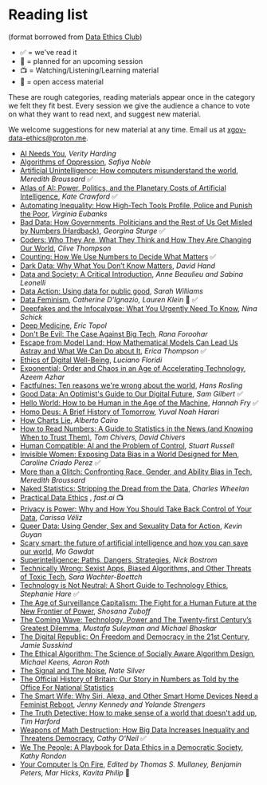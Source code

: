 # Reading list

(format borrowed from [Data Ethics Club](https://github.com/very-good-science/data-ethics-club))

- ✅ = we've read it
- 📅 = planned for an upcoming session
- 📺 = Watching/Listening/Learning material
- 💸 = open access material

These are rough categories, reading materials appear once in the category we felt they fit best.
Every session we give the audience a chance to vote on what they want to read next, and suggest new material.

We welcome suggestions for new material at any time. Email us at [xgov-data-ethics@proton.me](mailto:xgov-data-ethics@proton.me).

- [AI Needs You](https://press.princeton.edu/books/hardcover/9780691244877/ai-needs-you), *Verity Harding*
- [Algorithms of Oppression](https://safiyaunoble.com/research-writing/), *Safiya Noble*
- [Artificial Unintelligence: How computers misunderstand the world](https://meredithbroussard.com/books/), *Meredith Broussard* ✅
- [Atlas of AI: Power, Politics, and the Planetary Costs of Artificial Intelligence](https://www.katecrawford.net/index.html), *Kate Crawford* ✅
- [Automating Inequality: How High-Tech Tools Profile, Police and Punish the Poor](https://virginia-eubanks.com/automating-inequality/), *Virginia Eubanks*
- [Bad Data: How Governments, Politicians and the Rest of Us Get Misled by Numbers (Hardback)](https://www.hachette.co.uk/titles/georgina-sturge/bad-data/9780349128603/), *Georgina Sturge* ✅
- [Coders: Who They Are, What They Think and How They Are Changing Our World](https://www.clivethompson.net/), *Clive Thompson*
- [Counting: How We Use Numbers to Decide What Matters](https://www.goodreads.com/book/show/50489326-counting) ✅
- [Dark Data: Why What You Don’t Know Matters](https://darkdata.website/), *David Hand*
- [Data and Society: A Critical Introduction](https://uk.sagepub.com/en-gb/eur/data-and-society/book269709), *Anne Beaulieu and Sabina Leonelli*
- [Data Action: Using data for public good](https://mitpress.mit.edu/9780262545310/data-action/), *Sarah Williams*
- [Data Feminism](https://data-feminism.mitpress.mit.edu/), *Catherine D'Ignazio, Lauren Klein* 💸 ✅
- [Deepfakes and the Infocalypse: What You Urgently Need To Know](https://ninaschick.org/deepfakes/), *Nina Schick*
- [Deep Medicine](https://drerictopol.com/portfolio/deep-medicine/), *Eric Topol*
- [Don't Be Evil: The Case Against Big Tech](https://www.ranaforoohar.com/dontbeevil), *Rana Foroohar*
- [Escape from Model Land: How Mathematical Models Can Lead Us Astray and What We Can Do about It](https://www.ericathompson.co.uk/books/), *Erica Thompson* ✅
- [Ethics of Digital Well-Being](https://link.springer.com/book/10.1007/978-3-030-50585-1), *Luciano Floridi*
- [Exponential: Order and Chaos in an Age of Accelerating Technology](https://www.exponentialview.co/p/my-book), *Azeem Azhar*
- [Factfulnes: Ten reasons we're wrong about the world](https://www.goodreads.com/en/book/show/34890015), *Hans Rosling*
- [Good Data: An Optimist's Guide to Our Digital Future](https://gooddataguide.com/), *Sam Gilbert* ✅
- [Hello World: How to be Human in the Age of the Machine](https://hannahfry.co.uk/book/hello-world/), *Hannah Fry* ✅
- [Homo Deus: A Brief History of Tomorrow](https://www.ynharari.com/book/homo-deus/), *Yuval Noah Harari*
- [How Charts Lie](https://albertocairo.com/), *Alberto Cairo*
- [How to Read Numbers: A Guide to Statistics in the News (and Knowing When to Trust Them)](https://www.howtoreadnumbers.com/), *Tom Chivers, David Chivers*
- [Human Compatible: AI and the Problem of Control](https://www.penguin.co.uk/books/307948/human-compatible-by-russell-stuart/9780141987507), *Stuart Russell*
- [Invisible Women: Exposing Data Bias in a World Designed for Men](https://carolinecriadoperez.com/book/invisible-women/), *Caroline Criado Perez* ✅
- [More than a Glitch: Confronting Race, Gender, and Ability Bias in Tech](https://meredithbroussard.com/books/), *Meredith Broussard*
- [Naked Statistics: Stripping the Dread from the Data](https://www.goodreads.com/en/book/show/17986418), *Charles Wheelan*
- [Practical Data Ethics](https://ethics.fast.ai/) , *fast.ai* 📺
- [Privacy is Power: Why and How You Should Take Back Control of Your Data](https://www.carissaveliz.com/books), *Carissa Véliz*
- [Queer Data: Using Gender, Sex and Sexuality Data for Action](https://kevinguyan.com/queer-data/), *Kevin Guyan*
- [Scary smart: the future of artificial intelligence and how you can save our world](https://www.mogawdat.com/scary-smart), *Mo Gawdat*
- [Superintelligence: Paths, Dangers, Strategies](https://nickbostrom.com/), *Nick Bostrom*
- [Technically Wrong: Sexist Apps, Biased Algorithms, and Other Threats of Toxic Tech](https://www.sarawb.com/books), *Sara Wachter-Boettch*
- [Technology is Not Neutral: A Short Guide to Technology Ethics](https://www.harebrain.co/books), *Stephanie Hare* ✅
- [The Age of Surveillance Capitalism: The Fight for a Human Future at the New Frontier of Power](https://shoshanazuboff.com/book/about/), *Shosana Zuboff*
- [The Coming Wave: Technology, Power and The Twenty-first Century’s Greatest Dilemma](https://www.the-coming-wave.com/), *Mustafa Suleyman and Michael Bhaskar*
- [The Digital Republic: On Freedom and Democracy in the 21st Century](https://www.bloomsbury.com/uk/digital-republic-9781526650412/), *Jamie Susskind*
- [The Ethical Algorithm: The Science of Socially Aware Algorithm Design](https://global.oup.com/academic/product/the-ethical-algorithm-9780190948207), *Michael Keens, Aaron Roth*
- [The Signal and The Noise](https://www.goodreads.com/book/show/13588394-the-signal-and-the-noise), *Nate Silver*
- [The Official History of Britain: Our Story in Numbers as Told by the Office For National Statistics](https://www.bibliophilebooks.com/officialhistoryofbritain)
- [The Smart Wife: Why Siri, Alexa, and Other Smart Home Devices Need a Feminist Reboot](https://mitpress.mit.edu/9780262542791/the-smart-wife/), *Jenny Kennedy and Yolande Strengers*
- [The Truth Detective: How to make sense of a world that doesn't add up](https://timharford.com/books/truthdetective/), *Tim Harford*
- [Weapons of Math Destruction: How Big Data Increases Inequality and Threatens Democracy](https://mathbabe.org/), *Cathy O'Neil* ✅
- [We The People: A Playbook for Data Ethics in a Democratic Society](https://technicspub.com/we-the-people/), *Kathy Rondon*
- [Your Computer Is On Fire](https://direct.mit.edu/books/edited-volume/5044/Your-Computer-Is-on-Fire), *Edited by Thomas S. Mullaney, Benjamin Peters, Mar Hicks, Kavita Philip* 💸

